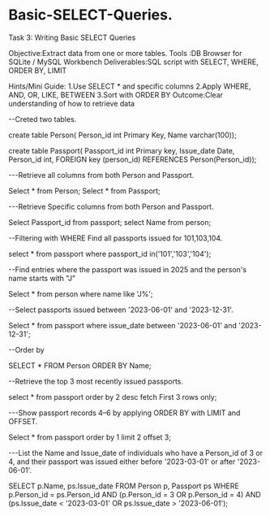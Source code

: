 # Basic-SELECT-Queries.

Task 3: Writing Basic SELECT Queries

 Objective:Extract data from one or more tables.
 Tools :DB Browser for SQLite / MySQL Workbench
 Deliverables:SQL script with SELECT, WHERE, ORDER BY, LIMIT

 Hints/Mini Guide:
 1.Use SELECT * and specific columns
 2.Apply WHERE, AND, OR, LIKE, BETWEEN
 3.Sort with ORDER BY
 Outcome:Clear understanding of how to retrieve data

--Creted two tables.

create table Person(
Person_id int Primary Key,
Name varchar(100));

create table Passport(
Passport_id int Primary key,
Issue_date Date,
Person_id int,
FOREIGN key (person_id) REFERENCES  Person(Person_id));

---Retrieve all columns from both Person and Passport.

Select * from Person;
Select * from Passport;

---Retrieve Specific columns from both Person and Passport.

Select Passport_id from passport;
select Name from person;

--Filtering with WHERE Find all passports issued for 101,103,104.

select * from passport where passport_id in('101','103','104');

--Find entries where the passport was issued in 2025 and the person's name starts with "J"

Select * from person where name like 'J%';

--Select passports issued between '2023-06-01' and '2023-12-31'.

Select * from passport where issue_date between '2023-06-01' and '2023-12-31';

--Order by

SELECT * FROM Person
ORDER BY Name;

--Retrieve the top 3 most recently issued passports.

select  * from passport 
order by 2 desc
fetch First 3 rows only;

---Show passport records 4–6 by applying ORDER BY with LIMIT and OFFSET.

Select * from passport
order by 1
limit 2 offset 3;


---List the Name and Issue_date of individuals who have a Person_id of 3 or 4, and their passport was issued either before '2023-03-01' or after '2023-06-01'.

SELECT p.Name, ps.Issue_date
FROM Person p, Passport ps
WHERE p.Person_id = ps.Person_id
  AND (p.Person_id = 3 OR p.Person_id = 4)
  AND (ps.Issue_date < '2023-03-01' OR ps.Issue_date > '2023-06-01');

